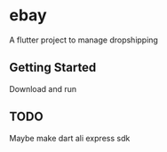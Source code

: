 # ebay

A flutter project to manage dropshipping

## Getting Started

Download and run

## TODO
Maybe make dart ali express sdk
